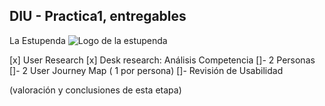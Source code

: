 ## DIU - Practica1, entregables

La Estupenda
![Logo de la estupenda](https://github.com/Yak-madrugador/DIU1.Yak-Madrugador/assets/104521143/57165558-12a6-40bc-a1ef-cedf17108782)


[x] User Research 
[x] Desk research: Análisis Competencia 
[]- 2 Personas 
[]- 2 User Journey Map  ( 1 por persona)
[]- Revisión de Usabilidad 


(valoración y conclusiones de esta etapa)
